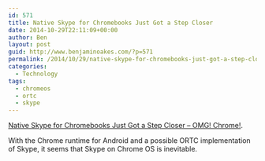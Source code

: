 ```yaml
---
id: 571
title: Native Skype for Chromebooks Just Got a Step Closer
date: 2014-10-29T22:11:09+00:00
author: Ben
layout: post
guid: http://www.benjaminoakes.com/?p=571
permalink: /2014/10/29/native-skype-for-chromebooks-just-got-a-step-closer/
categories:
  - Technology
tags:
  - chromeos
  - ortc
  - skype
---
```

[Native Skype for Chromebooks Just Got a Step Closer &#8211; OMG! Chrome!](http://www.omgchrome.com/skype-chromebooks-just-got-step-closer/).

With the Chrome runtime for Android and a possible ORTC implementation of Skype, it seems that Skype on Chrome OS is inevitable.